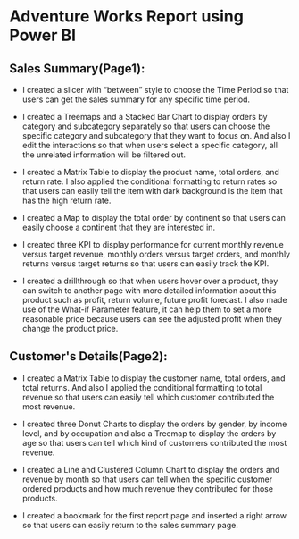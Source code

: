 # Adventure Works Report using Power BI

## Sales Summary(Page1):
- I created a slicer with “between” style to choose the Time Period so that users can get the sales summary for any specific time period. 

- I created a Treemaps and a Stacked Bar Chart to display orders by category and subcategory separately so that users can choose the specific category and subcategory that they want to focus on. And also I edit the interactions so that when users select a specific category, all the unrelated information will be filtered out.

- I created a Matrix Table to display the product name, total orders, and return rate. I also applied the conditional formatting to return rates so that users can easily tell the item with dark background is the item that has the high return rate. 

- I created a Map to display the total order by continent so that users can easily choose a continent that they are interested in.

- I created three KPI to display performance for current monthly revenue versus target revenue, monthly orders versus target orders, and monthly returns versus target returns so that users can easily track the KPI.

- I created a drillthrough so that when users hover over a product, they can switch to another page with more detailed information about this product such as profit, return volume, future profit forecast. I also made use of the What-if Parameter feature, it can help them to set a more reasonable price because users can see the adjusted profit when they change the product price. 

## Customer's Details(Page2):
- I created a Matrix Table to display the customer name, total orders, and total returns. And also I applied the conditional formatting to total revenue so that users can easily tell which customer contributed the most revenue.

- I created three Donut Charts to display the orders by gender, by income level, and by occupation and also a Treemap to display the orders by age so that users can tell which kind of customers contributed the most revenue.

- I created a Line and Clustered Column Chart to display the orders and revenue by month so that users can tell when the specific customer ordered products and how much revenue they contributed for those products.

- I created a bookmark for the first report page and inserted a right arrow so that users can easily return to the sales summary page.
